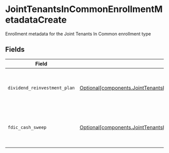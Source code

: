 # JointTenantsInCommonEnrollmentMetadataCreate

Enrollment metadata for the Joint Tenants In Common enrollment type


## Fields

| Field                                                                                                                                                                                        | Type                                                                                                                                                                                         | Required                                                                                                                                                                                     | Description                                                                                                                                                                                  | Example                                                                                                                                                                                      |
| -------------------------------------------------------------------------------------------------------------------------------------------------------------------------------------------- | -------------------------------------------------------------------------------------------------------------------------------------------------------------------------------------------- | -------------------------------------------------------------------------------------------------------------------------------------------------------------------------------------------- | -------------------------------------------------------------------------------------------------------------------------------------------------------------------------------------------- | -------------------------------------------------------------------------------------------------------------------------------------------------------------------------------------------- |
| `dividend_reinvestment_plan`                                                                                                                                                                 | [Optional[components.JointTenantsInCommonEnrollmentMetadataCreateDividendReinvestmentPlan]](../../models/components/jointtenantsincommonenrollmentmetadatacreatedividendreinvestmentplan.md) | :heavy_minus_sign:                                                                                                                                                                           | Option to auto-enroll in Dividend Reinvestment; defaults to true                                                                                                                             | DIVIDEND_REINVESTMENT_ENROLL                                                                                                                                                                 |
| `fdic_cash_sweep`                                                                                                                                                                            | [Optional[components.JointTenantsInCommonEnrollmentMetadataCreateFdicCashSweep]](../../models/components/jointtenantsincommonenrollmentmetadatacreatefdiccashsweep.md)                       | :heavy_minus_sign:                                                                                                                                                                           | Option to auto-enroll in FDIC cash sweep; defaults to true                                                                                                                                   | FDIC_CASH_SWEEP_ENROLL                                                                                                                                                                       |